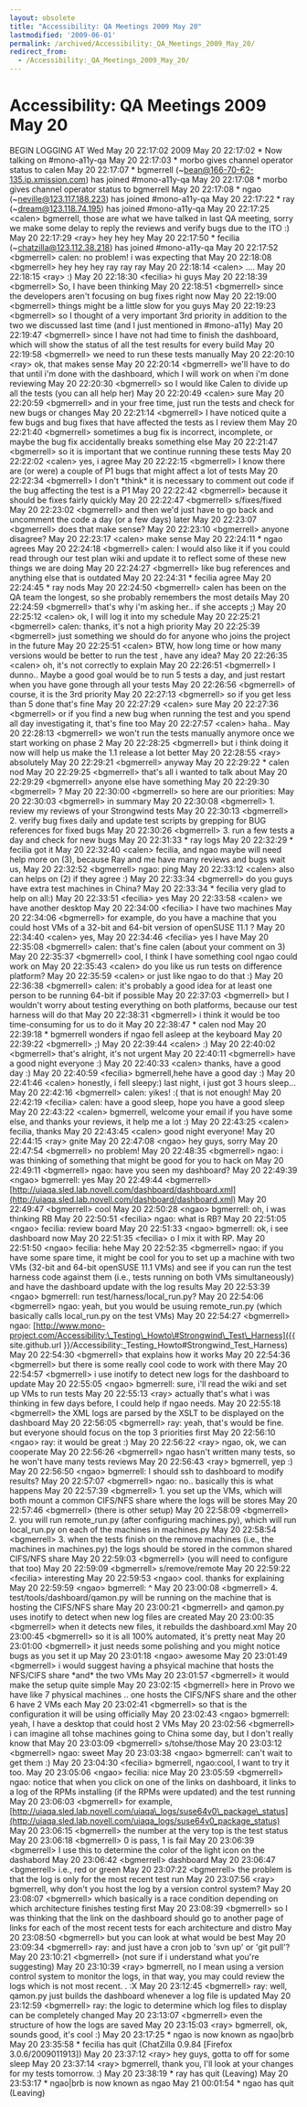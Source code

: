```yaml
---
layout: obsolete
title: "Accessibility: QA Meetings 2009 May 20"
lastmodified: '2009-06-01'
permalink: /archived/Accessibility:_QA_Meetings_2009_May_20/
redirect_from:
  - /Accessibility:_QA_Meetings_2009_May_20/
---
```


Accessibility: QA Meetings 2009 May 20
======================================

BEGIN LOGGING AT Wed May 20 22:17:02 2009
 May 20 22:17:02 \* Now talking on \#mono-a11y-qa
 May 20 22:17:03 \* morbo gives channel operator status to calen
 May 20 22:17:07 \* bgmerrell (\~bean@166-70-62-135.ip.xmission.com) has joined \#mono-a11y-qa
 May 20 22:17:08 \* morbo gives channel operator status to bgmerrell
 May 20 22:17:08 \* ngao (\~neville@123.117.188.223) has joined \#mono-a11y-qa
 May 20 22:17:22 \* ray (\~dream@123.118.74.195) has joined \#mono-a11y-qa
 May 20 22:17:25 \<calen\> bgmerrell, those are what we have talked in last QA meeting, sorry we make some delay to reply the reviews and verify bugs due to the ITO :)
 May 20 22:17:29 \<ray\> hey hey hey
 May 20 22:17:50 \* fecilia (\~chatzilla@123.112.38.218) has joined \#mono-a11y-qa
 May 20 22:17:52 \<bgmerrell\> calen: no problem! i was expecting that
 May 20 22:18:08 \<bgmerrell\> hey hey hey ray ray ray
 May 20 22:18:14 \<calen\> ....
 May 20 22:18:15 \<ray\> :)
 May 20 22:18:30 \<fecilia\> hi guys
 May 20 22:18:39 \<bgmerrell\> So, I have been thinking
 May 20 22:18:51 \<bgmerrell\> since the developers aren't focusing on bug fixes right now
 May 20 22:19:00 \<bgmerrell\> things might be a little slow for you guys
 May 20 22:19:23 \<bgmerrell\> so I thought of a very important 3rd priority in addition to the two we discussed last time (and I just mentioned in \#mono-a11y)
 May 20 22:19:47 \<bgmerrell\> since I have not had time to finish the dashboard, which will show the status of all the test results for every build
 May 20 22:19:58 \<bgmerrell\> we need to run these tests manually
 May 20 22:20:10 \<ray\> ok, that makes sense
 May 20 22:20:14 \<bgmerrell\> we'll have to do that until i'm done with the dashboard, which I will work on when i'm done reviewing
 May 20 22:20:30 \<bgmerrell\> so I would like Calen to divide up all the tests (you can all help her)
 May 20 22:20:49 \<calen\> sure
 May 20 22:20:59 \<bgmerrell\> and in your free time, just run the tests and check for new bugs or changes
 May 20 22:21:14 \<bgmerrell\> I have noticed quite a few bugs and bug fixes that have affected the tests as I review them
 May 20 22:21:40 \<bgmerrell\> sometimes a bug fix is incorrect, incomplete, or maybe the bug fix accidentally breaks something else
 May 20 22:21:47 \<bgmerrell\> so it is important that we continue running these tests
 May 20 22:22:02 \<calen\> yes, i agree
 May 20 22:22:15 \<bgmerrell\> I know there are (or were) a couple of P1 bugs that might affect a lot of tests
 May 20 22:22:34 \<bgmerrell\> I don't \*think\* it is necessary to comment out code if the bug affecting the test is a P1
 May 20 22:22:42 \<bgmerrell\> because it should be fixes fairly quickly
 May 20 22:22:47 \<bgmerrell\> s/fixes/fixed
 May 20 22:23:02 \<bgmerrell\> and then we'd just have to go back and uncomment the code a day (or a few days) later
 May 20 22:23:07 \<bgmerrell\> does that make sense?
 May 20 22:23:10 \<bgmerrell\> anyone disagree?
 May 20 22:23:17 \<calen\> make sense
 May 20 22:24:11 \* ngao agrees
 May 20 22:24:18 \<bgmerrell\> calen: I would also like it if you could read through our test plan wiki and update it to reflect some of these new things we are doing
 May 20 22:24:27 \<bgmerrell\> like bug references and anything else that is outdated
 May 20 22:24:31 \* fecilia agree
 May 20 22:24:45 \* ray nods
 May 20 22:24:50 \<bgmerrell\> calen has been on the QA team the longest, so she probably remembers the most details
 May 20 22:24:59 \<bgmerrell\> that's why i'm asking her.. if she accepts ;)
 May 20 22:25:12 \<calen\> ok, I will log it into my schedule
 May 20 22:25:21 \<bgmerrell\> calen: thanks, it's not a high priority
 May 20 22:25:39 \<bgmerrell\> just something we should do for anyone who joins the project in the future
 May 20 22:25:51 \<calen\> BTW, how long time or how many versions would be better to run the test , have any idea?
 May 20 22:26:35 \<calen\> oh, it's not correctly to explain
 May 20 22:26:51 \<bgmerrell\> I dunno.. Maybe a good goal would be to run 5 tests a day, and just restart when you have gone through all your tests
 May 20 22:26:56 \<bgmerrell\> of course, it is the 3rd priority
 May 20 22:27:13 \<bgmerrell\> so if you get less than 5 done that's fine
 May 20 22:27:29 \<calen\> sure
 May 20 22:27:36 \<bgmerrell\> or if you find a new bug when running the test and you spend all day investigating it, that's fine too
 May 20 22:27:57 \<calen\> haha..
 May 20 22:28:13 \<bgmerrell\> we won't run the tests manually anymore once we start working on phase 2
 May 20 22:28:25 \<bgmerrell\> but i think doing it now will help us make the 1.1 release a lot better
 May 20 22:28:55 \<ray\> absolutely
 May 20 22:29:21 \<bgmerrell\> anyway
 May 20 22:29:22 \* calen nod
 May 20 22:29:25 \<bgmerrell\> that's all i wanted to talk about
 May 20 22:29:29 \<bgmerrell\> anyone else have something
 May 20 22:29:30 \<bgmerrell\> ?
 May 20 22:30:00 \<bgmerrell\> so here are our priorities:
 May 20 22:30:03 \<bgmerrell\> in summary
 May 20 22:30:08 \<bgmerrell\> 1. review my reviews of your Strongwind tests
 May 20 22:30:13 \<bgmerrell\> 2. verify bug fixes daily and update test scripts by grepping for BUG references for fixed bugs
 May 20 22:30:26 \<bgmerrell\> 3. run a few tests a day and check for new bugs
 May 20 22:31:33 \* ray logs
 May 20 22:32:29 \* fecilia got it
 May 20 22:32:40 \<calen\> fecilia, and ngao maybe will need help more on (3), because Ray and me have many reviews and bugs wait us,
 May 20 22:32:52 \<bgmerrell\> ngao: ping
 May 20 22:33:12 \<calen\> also can helps on (2) if they agree :)
 May 20 22:33:34 \<bgmerrell\> do you guys have extra test machines in China?
 May 20 22:33:34 \* fecilia very glad to help on all:)
 May 20 22:33:51 \<fecilia\> yes
 May 20 22:33:58 \<calen\> we have another desktop
 May 20 22:34:00 \<fecilia\> I have two machines
 May 20 22:34:06 \<bgmerrell\> for example, do you have a machine that you could host VMs of a 32-bit and 64-bit version of openSUSE 11.1 ?
 May 20 22:34:40 \<calen\> yes,
 May 20 22:34:46 \<fecilia\> yes I have
 May 20 22:35:08 \<bgmerrell\> calen: that's fine calen (about your comment on 3)
 May 20 22:35:37 \<bgmerrell\> cool, I think I have something cool ngao could work on
 May 20 22:35:43 \<calen\> do you like us run tests on difference platform?
 May 20 22:35:59 \<calen\> or just like ngao to do that :)
 May 20 22:36:38 \<bgmerrell\> calen: it's probably a good idea for at least one person to be running 64-bit if possible
 May 20 22:37:03 \<bgmerrell\> but I wouldn't worry about testing everything on both platforms, because our test harness will do that
 May 20 22:38:31 \<bgmerrell\> i think it would be too time-consuming for us to do it
 May 20 22:38:47 \* calen nod
 May 20 22:39:18 \* bgmerrell wonders if ngao fell asleep at the keyboard
 May 20 22:39:22 \<bgmerrell\> ;)
 May 20 22:39:44 \<calen\> :)
 May 20 22:40:02 \<bgmerrell\> that's alright, it's not urgent
 May 20 22:40:11 \<bgmerrell\> have a good night everyone :)
 May 20 22:40:33 \<calen\> thanks, have a good day :)
 May 20 22:40:59 \<fecilia\> bgmerrell,hehe have a good day :)
 May 20 22:41:46 \<calen\> honestly, i fell sleepy:) last night, i just got 3 hours sleep...
 May 20 22:42:16 \<bgmerrell\> calen: yikes! :( that is not enough!
 May 20 22:42:19 \<fecilia\> calen: have a good sleep, hope you have a good sleep
 May 20 22:43:22 \<calen\> bgmerrell, welcome your email if you have some else, and thanks your reviews, it help me a lot :)
 May 20 22:43:25 \<calen\> fecilia, thanks
 May 20 22:43:45 \<calen\> good night everyone!
 May 20 22:44:15 \<ray\> gnite
 May 20 22:47:08 \<ngao\> hey guys, sorry
 May 20 22:47:54 \<bgmerrell\> no problem!
 May 20 22:48:35 \<bgmerrell\> ngao: i was thinking of something that might be good for you to hack on
 May 20 22:49:11 \<bgmerrell\> ngao: have you seen my dashboard?
 May 20 22:49:39 \<ngao\> bgmerrell: yes
 May 20 22:49:44 \<bgmerrell\> [http://uiaqa.sled.lab.novell.com/dashboard/dashboard.xml](http://uiaqa.sled.lab.novell.com/dashboard/dashboard.xml)
 May 20 22:49:47 \<bgmerrell\> cool
 May 20 22:50:28 \<ngao\> bgmerrell: oh, i was thinking RB
 May 20 22:50:51 \<fecilia\> ngao: what is RB?
 May 20 22:51:05 \<ngao\> fecilia: review board
 May 20 22:51:33 \<ngao\> bgmerrell: ok, i see dashboard now
 May 20 22:51:35 \<fecilia\> o I mix it with RP.
 May 20 22:51:50 \<ngao\> fecilia: hehe
 May 20 22:52:35 \<bgmerrell\> ngao: if you have some spare time, it might be cool for you to set up a machine with two VMs (32-bit and 64-bit openSUSE 11.1 VMs) and see if you can run the test harness code against them (i.e., tests running on both VMs simultaneously) and have the dashboard update with the log results
 May 20 22:53:39 \<ngao\> bgmerrell: run test/harness/local\_run.py?
 May 20 22:54:06 \<bgmerrell\> ngao: yeah, but you would be usuing remote\_run.py (which basically calls local\_run.py on the test VMs)
 May 20 22:54:27 \<bgmerrell\> ngao: [http://www.mono-project.com/Accessibility:\_Testing\_Howto\#Strongwind\_Test\_Harness]({{ site.github.url }}/Accessibility:_Testing_Howto#Strongwind_Test_Harness)
 May 20 22:54:30 \<bgmerrell\> that explains how it works
 May 20 22:54:36 \<bgmerrell\> but there is some really cool code to work with there
 May 20 22:54:57 \<bgmerrell\> i use inotify to detect new logs for the dashboard to update
 May 20 22:55:05 \<ngao\> bgmerrell: sure, i'll read the wiki and set up VMs to run tests
 May 20 22:55:13 \<ray\> actually that's what i was thinking in few days before, I could help if ngao needs.
 May 20 22:55:18 \<bgmerrell\> the XML logs are parsed by the XSLT to be displayed on the dashboard
 May 20 22:56:05 \<bgmerrell\> ray: yeah, that's would be fine. but everyone should focus on the top 3 priorities first
 May 20 22:56:10 \<ngao\> ray: it would be great :)
 May 20 22:56:22 \<ray\> ngao, ok, we can cooperate
 May 20 22:56:26 \<bgmerrell\> ngao hasn't written many tests, so he won't have many tests reviews
 May 20 22:56:43 \<ray\> bgmerrell, yep :)
 May 20 22:56:50 \<ngao\> bgmerrell: I should ssh to dashboard to modify results?
 May 20 22:57:07 \<bgmerrell\> ngao: no.. basically this is what happens
 May 20 22:57:39 \<bgmerrell\> 1. you set up the VMs, which will both mount a common CIFS/NFS share where the logs will be stores
 May 20 22:57:46 \<bgmerrell\> (there is other setup)
 May 20 22:58:09 \<bgmerrell\> 2. you will run remote\_run.py (after configuring machines.py), which will run local\_run.py on each of the machines in machines.py
 May 20 22:58:54 \<bgmerrell\> 3. when the tests finish on the remove machines (i.e., the machines in machines.py) the logs should be stored in the common shared CIFS/NFS share
 May 20 22:59:03 \<bgmerrell\> (you will need to configure that too)
 May 20 22:59:09 \<bgmerrell\> s/remove/remote
 May 20 22:59:22 \<fecilia\> interesting
 May 20 22:59:53 \<ngao\> cool. thanks for explaining
 May 20 22:59:59 \<ngao\> bgmerrell: \^
 May 20 23:00:08 \<bgmerrell\> 4. test/tools/dashboard/qamon.py will be running on the machine that is hosting the CIFS/NFS share
 May 20 23:00:21 \<bgmerrell\> and qamon.py uses inotify to detect when new log files are created
 May 20 23:00:35 \<bgmerrell\> when it detects new files, it rebuilds the dashboard.xml
 May 20 23:00:45 \<bgmerrell\> so it is all 100% automated, it's pretty neat
 May 20 23:01:00 \<bgmerrell\> it just needs some polishing and you might notice bugs as you set it up
 May 20 23:01:18 \<ngao\> awesome
 May 20 23:01:49 \<bgmerrell\> i would suggest having a phsyical machine that hosts the NFS/CIFS share \*and\* the two VMs
 May 20 23:01:57 \<bgmerrell\> it would make the setup quite simple
 May 20 23:02:15 \<bgmerrell\> here in Provo we have like 7 physical machines .. one hosts the CIFS/NFS share and the other 6 have 2 VMs each
 May 20 23:02:41 \<bgmerrell\> so that is the configuration it will be using officially
 May 20 23:02:43 \<ngao\> bgmerrell: yeah, I have a desktop that could host 2 VMs
 May 20 23:02:56 \<bgmerrell\> i can imagine all tohse machines going to China some day, but I don't really know that
 May 20 23:03:09 \<bgmerrell\> s/tohse/those
 May 20 23:03:12 \<bgmerrell\> ngao: sweet
 May 20 23:03:38 \<ngao\> bgmerrell: can't wait to get them :)
 May 20 23:04:30 \<fecilia\> bgmerrell, ngao:cool, I want to try it too.
 May 20 23:05:06 \<ngao\> fecilia: nice
 May 20 23:05:59 \<bgmerrell\> ngao: notice that when you click on one of the links on dashboard, it links to a log of the RPMs installing (if the RPMs were updated) and the test running
 May 20 23:06:03 \<bgmerrell\> for example, [http://uiaqa.sled.lab.novell.com/uiaqa\_logs/suse64v0\_package\_status](http://uiaqa.sled.lab.novell.com/uiaqa_logs/suse64v0_package_status)
 May 20 23:06:15 \<bgmerrell\> the number at the very top is the test status
 May 20 23:06:18 \<bgmerrell\> 0 is pass, 1 is fail
 May 20 23:06:39 \<bgmerrell\> I use this to determine the color of the light icon on the dashabord
 May 20 23:06:42 \<bgmerrell\> dashboard
 May 20 23:06:47 \<bgmerrell\> i.e., red or green
 May 20 23:07:22 \<bgmerrell\> the problem is that the log is only for the most recent test run
 May 20 23:07:56 \<ray\> bgmerrell, why don't you host the log by a version control system?
 May 20 23:08:07 \<bgmerrell\> which basically is a race condition depending on which architecture finishes testing first
 May 20 23:08:39 \<bgmerrell\> so I was thinking that the link on the dashboard should go to another page of links for each of the most recent tests for each architecture and distro
 May 20 23:08:50 \<bgmerrell\> but you can look at what would be best
 May 20 23:09:34 \<bgmerrell\> ray: and just have a cron job to 'svn up' or 'git pull'?
 May 20 23:10:21 \<bgmerrell\> (not sure if i understand what you're suggesting)
 May 20 23:10:39 \<ray\> bgmerrell, no I mean using a version control system to monitor the logs, in that way, you may could review the logs which is not most recent. . :X
 May 20 23:12:45 \<bgmerrell\> ray: well, qamon.py just builds the dashboard whenever a log file is updated
 May 20 23:12:59 \<bgmerrell\> ray: the logic to determine which log files to display can be completely changed
 May 20 23:13:07 \<bgmerrell\> even the structure of how the logs are saved
 May 20 23:15:03 \<ray\> bgmerrell, ok, sounds good, it's cool :)
 May 20 23:17:25 \* ngao is now known as ngao|brb
 May 20 23:35:58 \* fecilia has quit (ChatZilla 0.9.84 [Firefox 3.0.6/2009011913])
 May 20 23:37:12 \<ray\> hey guys, gotta to off for some sleep
 May 20 23:37:14 \<ray\> bgmerrell, thank you, I'll look at your changes for my tests tomorrow. :)
 May 20 23:38:19 \* ray has quit (Leaving)
 May 20 23:53:17 \* ngao|brb is now known as ngao
 May 21 00:01:54 \* ngao has quit (Leaving)

